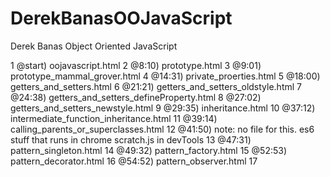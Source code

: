# DerekBanasOOJavaScript
Derek Banas Object Oriented JavaScript

 1  @start) oojavascript.html
 2   @8:10) prototype.html
 3   @9:01) prototype_mammal_grover.html
 4  @14:31) private_proerties.html
 5  @18:00) getters_and_setters.html
 6  @21:21) getters_and_setters_oldstyle.html
 7  @24:38) getters_and_setters_defineProperty.html
 8  @27:02) getters_and_setters_newstyle.html
 9  @29:35) inheritance.html
10  @37:12) intermediate_function_inheritance.html
11  @39:14) calling_parents_or_superclasses.html
12  @41:50) note: no file for this.  es6 stuff that runs in chrome scratch.js in devTools
13  @47:31) pattern_singleton.html
14  @49:32) pattern_factory.html
15  @52:53) pattern_decorator.html
16  @54:52) pattern_observer.html
17